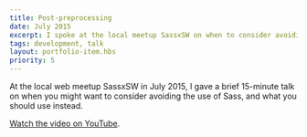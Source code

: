 ```yaml
---
title: Post-preprocessing
date: July 2015
excerpt: I spoke at the local meetup SassxSW on when to consider avoiding the use of Sass, and why.
tags: development, talk
layout: portfolio-item.hbs
priority: 5
---
```


At the local web meetup SassxSW in July 2015, I gave a brief 15-minute talk on when you might want to consider avoiding the use of Sass, and what you should use instead.

[Watch the video on YouTube](https://www.youtube.com/watch?v=FuYbSTKVFo4).
